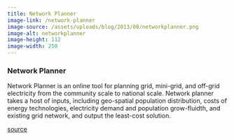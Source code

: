 ```yaml
---
title: Network Planner
image-link: /network-planner
image-source: /assets/uploads/blog/2013/08/networkplanner.png
image-alt: networkplanner
image-height: 112
image-width: 250
---
```

<h3>Network Planner</h3>
<p>Network Planner is an online tool for planning grid, mini-grid, and off-grid electricity from the community scale to national scale. Network planner takes a host of inputs, including geo-spatial population distribution, costs of energy technologies, electricity demand and population grow-fluidth, and existing grid network, and output the least-cost solution.</p>
<a href="http://github.com/modilabs/networkplanner" target="blank">source</a>
